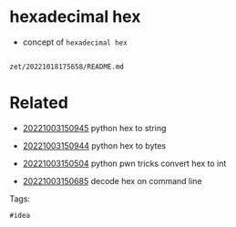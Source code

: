 # hexadecimal hex

- concept of `hexadecimal hex`

```
```

` zet/20221018175658/README.md `

# Related

- [20221003150945](/zet/20221003150945/README.md) python hex to string

- [20221003150944](/zet/20221003150944/README.md) python hex to bytes

- [20221003150504](/zet/20221003150504/README.md) python pwn tricks convert hex to int

- [20221003150685](/zet/20221003150685/README.md) decode hex on command line

Tags:

    #idea
